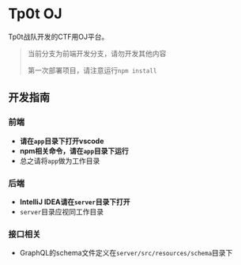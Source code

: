 # Tp0t OJ

Tp0t战队开发的CTF用OJ平台。

> 当前分支为前端开发分支，请勿开发其他内容
> 
> 第一次部署项目，请注意运行`npm install`

## 开发指南

### 前端

+ **请在`app`目录下打开vscode**
+ **npm相关命令，请在`app`目录下运行**
+ 总之请将`app`做为工作目录

### 后端

+ **IntelliJ IDEA请在`server`目录下打开**
+ `server`目录应视同工作目录

### 接口相关

+ GraphQL的schema文件定义在`server/src/resources/schema`目录下